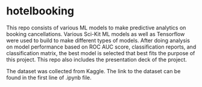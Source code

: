 # hotelbooking
This repo consists of various ML models to make predictive analytics on booking cancellations. Various Sci-Kit ML models as well as Tensorflow were used to build to make different types of models. After doing analysis on model performance based on ROC AUC score, classification reports, and classification matrix, the best model is selected that best fits the purpose of this project. This repo also includes the presentation deck of the project. 

The dataset was collected from Kaggle. The link to the dataset can be found in the first line of .ipynb file.
